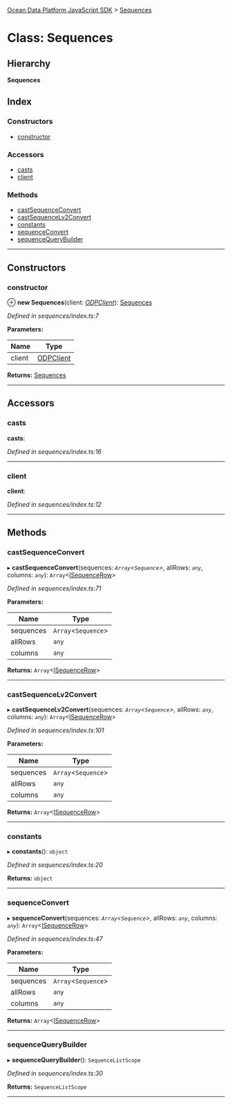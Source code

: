 [Ocean Data Platform JavaScript SDK](../README.md) > [Sequences](../classes/sequences.md)

# Class: Sequences

## Hierarchy

**Sequences**

## Index

### Constructors

* [constructor](sequences.md#constructor)

### Accessors

* [casts](sequences.md#casts)
* [client](sequences.md#client)

### Methods

* [castSequenceConvert](sequences.md#castsequenceconvert)
* [castSequenceLv2Convert](sequences.md#castsequencelv2convert)
* [constants](sequences.md#constants)
* [sequenceConvert](sequences.md#sequenceconvert)
* [sequenceQueryBuilder](sequences.md#sequencequerybuilder)

---

## Constructors

<a id="constructor"></a>

###  constructor

⊕ **new Sequences**(client: *[ODPClient](odpclient.md)*): [Sequences](sequences.md)

*Defined in sequences/index.ts:7*

**Parameters:**

| Name | Type |
| ------ | ------ |
| client | [ODPClient](odpclient.md) |

**Returns:** [Sequences](sequences.md)

___

## Accessors

<a id="casts"></a>

###  casts

**casts**: 

*Defined in sequences/index.ts:16*

___
<a id="client"></a>

###  client

**client**: 

*Defined in sequences/index.ts:12*

___

## Methods

<a id="castsequenceconvert"></a>

###  castSequenceConvert

▸ **castSequenceConvert**(sequences: *`Array`<`Sequence`>*, allRows: *`any`*, columns: *`any`*): `Array`<[ISequenceRow](../interfaces/isequencerow.md)>

*Defined in sequences/index.ts:71*

**Parameters:**

| Name | Type |
| ------ | ------ |
| sequences | `Array`<`Sequence`> |
| allRows | `any` |
| columns | `any` |

**Returns:** `Array`<[ISequenceRow](../interfaces/isequencerow.md)>

___
<a id="castsequencelv2convert"></a>

###  castSequenceLv2Convert

▸ **castSequenceLv2Convert**(sequences: *`Array`<`Sequence`>*, allRows: *`any`*, columns: *`any`*): `Array`<[ISequenceRow](../interfaces/isequencerow.md)>

*Defined in sequences/index.ts:101*

**Parameters:**

| Name | Type |
| ------ | ------ |
| sequences | `Array`<`Sequence`> |
| allRows | `any` |
| columns | `any` |

**Returns:** `Array`<[ISequenceRow](../interfaces/isequencerow.md)>

___
<a id="constants"></a>

###  constants

▸ **constants**(): `object`

*Defined in sequences/index.ts:20*

**Returns:** `object`

___
<a id="sequenceconvert"></a>

###  sequenceConvert

▸ **sequenceConvert**(sequences: *`Array`<`Sequence`>*, allRows: *`any`*, columns: *`any`*): `Array`<[ISequenceRow](../interfaces/isequencerow.md)>

*Defined in sequences/index.ts:47*

**Parameters:**

| Name | Type |
| ------ | ------ |
| sequences | `Array`<`Sequence`> |
| allRows | `any` |
| columns | `any` |

**Returns:** `Array`<[ISequenceRow](../interfaces/isequencerow.md)>

___
<a id="sequencequerybuilder"></a>

###  sequenceQueryBuilder

▸ **sequenceQueryBuilder**(): `SequenceListScope`

*Defined in sequences/index.ts:30*

**Returns:** `SequenceListScope`

___

